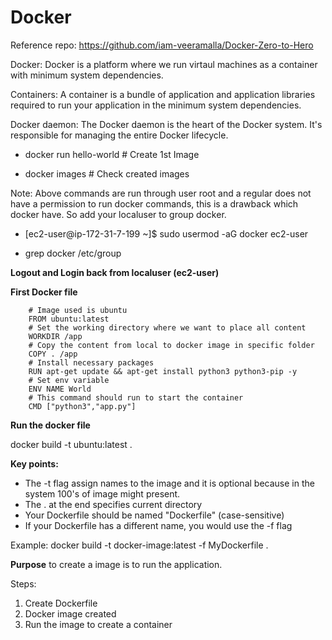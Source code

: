 # Docker

Reference repo: https://github.com/iam-veeramalla/Docker-Zero-to-Hero

Docker: Docker is a platform where we run virtaul machines as a container with minimum system dependencies.

Containers: A container is a bundle of application and application libraries required to run your application in the minimum system dependencies.

Docker daemon: The Docker daemon is the heart of the Docker system. It's responsible for managing the entire Docker lifecycle. 

* docker run hello-world      # Create 1st Image

* docker images               # Check created images

Note: Above commands are run through user root and a regular does not have a permission to run docker commands, this is a drawback which docker have. So add your localuser to group docker.

* [ec2-user@ip-172-31-7-199 ~]$ sudo usermod -aG docker ec2-user

* grep docker /etc/group

**Logout and Login back from localuser (ec2-user)**

**First Docker file**

        # Image used is ubuntu
        FROM ubuntu:latest
        # Set the working directory where we want to place all content
        WORKDIR /app
        # Copy the content from local to docker image in specific folder
        COPY . /app
        # Install necessary packages
        RUN apt-get update && apt-get install python3 python3-pip -y
        # Set env variable
        ENV NAME World
        # This command should run to start the container
        CMD ["python3","app.py"]

**Run the docker file**

docker build -t ubuntu:latest .

**Key points:**

* The -t flag assign names to the image and it is optional because in the system 100's of image might present.
* The . at the end specifies current directory
* Your Dockerfile should be named "Dockerfile" (case-sensitive)
* If your Dockerfile has a different name, you would use the -f flag

Example: docker build -t docker-image:latest -f MyDockerfile .

**Purpose** to create a image is to run the application.

Steps:

1. Create Dockerfile
2. Docker image created
3. Run the image to create a container
